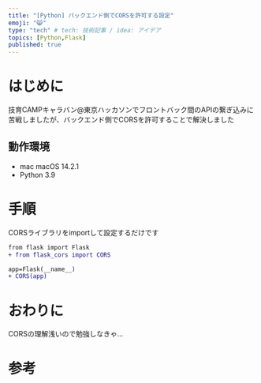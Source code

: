 ```yaml
---
title: "[Python] バックエンド側でCORSを許可する設定"
emoji: "😸"
type: "tech" # tech: 技術記事 / idea: アイデア
topics: [Python,Flask]
published: true
---
```

# はじめに
技育CAMPキャラバン@東京ハッカソンでフロントバック間のAPIの繋ぎ込みに苦戦しましたが、バックエンド側でCORSを許可することで解決しました
## 動作環境
- mac macOS 14.2.1
- Python 3.9
# 手順
CORSライブラリをimportして設定するだけです
```diff python
from flask import Flask
+ from flask_cors import CORS

app=Flask(__name__)
+ CORS(app)
```
# おわりに
CORSの理解浅いので勉強しなきゃ...
# 参考
